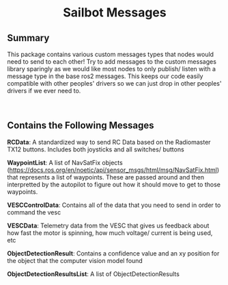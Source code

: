 # <p style="text-align: center;"> Sailbot Messages </p>

## **Summary**
This package contains various custom messages types that nodes would need to send to each other! Try to add messages to the custom messages library sparingly as we would like most nodes to only publish/ listen with a message type in the base ros2 messages. This keeps our code easily compatible with other peoples' drivers so we can just drop in other peoples' drivers if we ever need to.

<br>

## **Contains the Following Messages**
**RCData**: A standardized way to send RC Data based on the Radiomaster TX12 buttons. Includes both joysticks and all switches/ buttons

**WaypointList**: A list of NavSatFix objects (https://docs.ros.org/en/noetic/api/sensor_msgs/html/msg/NavSatFix.html) that represents a list of waypoints. These are passed around and then interpretted by the autopilot to figure out how it should move to get to those waypoints.

**VESCControlData**: Contains all of the data that you need to send in order to command the vesc

**VESCData**: Telemetry data from the VESC that gives us feedback about how fast the motor is spinning, how much voltage/ current is being used, etc

**ObjectDetectionResult**: Contains a confidence value and an xy position for the object that the computer vision model found

**ObjectDetectionResultsList**: A list of ObjectDetectionResults